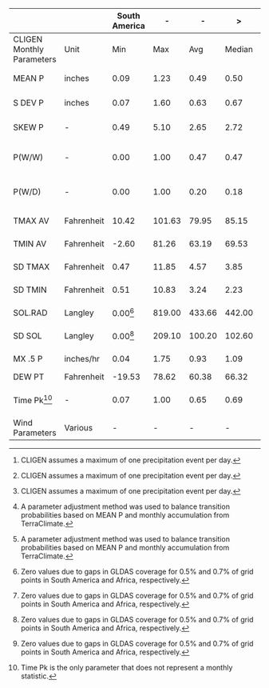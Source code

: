 
|  |  | South America | - | - | > |  | Africa | - | - | > |  |  | &nbsp;&nbsp;&nbsp;&nbsp;&nbsp;&nbsp;&nbsp;&nbsp;&nbsp;&nbsp;&nbsp;&nbsp;&nbsp;&nbsp;&nbsp;&nbsp;&nbsp;&nbsp;&nbsp;&nbsp;&nbsp;&nbsp;&nbsp;&nbsp;&nbsp;&nbsp;&nbsp;&nbsp;&nbsp;&nbsp;&nbsp;&nbsp;&nbsp;&nbsp;&nbsp;&nbsp;&nbsp;&nbsp;&nbsp;&nbsp;&nbsp;&nbsp;&nbsp;&nbsp;&nbsp;&nbsp;&nbsp;&nbsp;&nbsp;&nbsp;&nbsp;&nbsp;&nbsp;&nbsp; |
|---|---|---|---|---|---|---|---|---|---|---|---|---|---|
| CLIGEN Monthly Parameters | Unit | Min | Max | Avg | Median |  | Min | Max | Avg | Median |  | Dataset Input | Statistic Definition |
| MEAN P | inches | 0.09 | 1.23 | 0.49 | 0.50 |  | 0.07 | 1.59 | 0.34 | 0.33 |  | ERA5 | Mean of single-event accumulation[^3] |
| S DEV P | inches | 0.07 | 1.60 | 0.63 | 0.67 |  | 0.01 | 1.49 | 0.38 | 0.37 |  | ERA5 | Standard deviation of single-event accumulation[^3] |
| SKEW P | - | 0.49 | 5.10 | 2.65 | 2.72 |  | 0.04 | 5.02 | 1.68 | 1.99 |  | ERA5 | Skewness of single-event accumulation[^3] |
| P(W/W) | - | 0.00 | 1.00 | 0.47 | 0.47 |  | 0.00 | 1.00 | 0.29 | 0.28 |  | ERA5 | Conditional transition probability of wet day following wet day[^4] |
| P(W/D) | - | 0.00 | 1.00 | 0.20 | 0.18 |  | 0.00 | 1.00 | 0.10 | 0.03 |  | ERA5 | Conditional transition probability of wet day following dry day[^4] |
| TMAX AV | Fahrenheit | 10.42 | 101.63 | 79.95 | 85.15 |  | 40.83 | 117.00 | 87.01 | 86.72 |  | ERA5 | Mean daily maximum temperature |
| TMIN AV | Fahrenheit | -2.60 | 81.26 | 63.19 | 69.53 |  | 22.21 | 90.77 | 66.02 | 68.04 |  | ERA5 | Mean daily minimum temperature |
| SD TMAX | Fahrenheit | 0.47 | 11.85 | 4.57 | 3.85 |  | 0.53 | 12.05 | 4.49 | 4.00 |  | ERA5 | Standard deviation of daily maximum temperature |
| SD TMIN | Fahrenheit | 0.51 | 10.83 | 3.24 | 2.23 |  | 0.56 | 8.82 | 3.49 | 3.32 |  | ERA5 | Standard deviation of daily minimum temperature |
| SOL.RAD | Langley | 0.00[^2] | 819.00 | 433.66 | 442.00 |  | 0.00[^2] | 777.00 | 495.65 | 499.00 |  | GLDAS | Mean daily incoming solar radiation |
| SD SOL | Langley | 0.00[^2] | 209.10 | 100.20 | 102.60 |  | 0.00[^2] | 324.00 | 78.63 | 78.10 |  | GLDAS | Standard deviation of incoming solar radiation |
| MX .5 P | inches/hr | 0.04 | 1.75 | 0.93 | 1.09 |  | 0.05 | 1.84 | 0.60 | 0.33 |  | GPM-IMERG | Mean maximum 30-minute precipitation intensity |
| DEW PT | Fahrenheit | -19.53 | 78.62 | 60.38 | 66.32 |  | 9.81 | 80.91 | 51.43 | 52.15 |  | ERA5 | Mean dewpoint temperature |
| Time Pk[^1] | - | 0.07 | 1.00 | 0.65 | 0.69 |  | 0.07 | 1.00 | 0.64 | 0.69 |  | Representative Ground Data | Cumulative probability of normalized time-to-peak intensity |
| Wind Parameters | Various | - | - | - | - |  | - | - | - | - | - | Representative Ground Data  |  |

[^1]: Time Pk is the only parameter that does not represent a monthly statistic.
[^2]: Zero values due to gaps in GLDAS coverage for 0.5% and 0.7% of grid points in South America and Africa, respectively.
[^3]: CLIGEN assumes a maximum of one precipitation event per day.
[^4]: A parameter adjustment method was used to balance transition probabilities based on MEAN P and monthly accumulation from TerraClimate.

